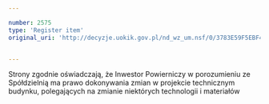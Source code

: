 ```yaml
---

number: 2575
type: 'Register item'
original_uri: 'http://decyzje.uokik.gov.pl/nd_wz_um.nsf/0/3783E59F5EBF4CE0C1257912003A4C32?OpenDocument'


---
```


Strony zgodnie oświadczają, że Inwestor Powierniczy w porozumieniu ze Spółdzielnią ma prawo dokonywania zmian w projekcie technicznym budynku, polegających na zmianie niektórych technologii i materiałów
